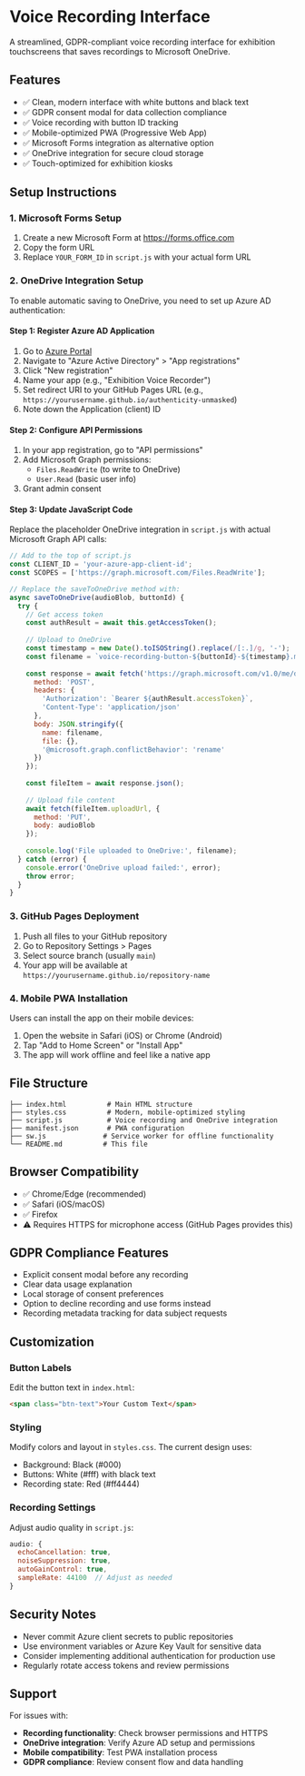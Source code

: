 # Voice Recording Interface

A streamlined, GDPR-compliant voice recording interface for exhibition touchscreens that saves recordings to Microsoft OneDrive.

## Features

- ✅ Clean, modern interface with white buttons and black text
- ✅ GDPR consent modal for data collection compliance
- ✅ Voice recording with button ID tracking
- ✅ Mobile-optimized PWA (Progressive Web App)
- ✅ Microsoft Forms integration as alternative option
- ✅ OneDrive integration for secure cloud storage
- ✅ Touch-optimized for exhibition kiosks

## Setup Instructions

### 1. Microsoft Forms Setup

1. Create a new Microsoft Form at https://forms.office.com
2. Copy the form URL
3. Replace `YOUR_FORM_ID` in `script.js` with your actual form URL

### 2. OneDrive Integration Setup

To enable automatic saving to OneDrive, you need to set up Azure AD authentication:

#### Step 1: Register Azure AD Application

1. Go to [Azure Portal](https://portal.azure.com)
2. Navigate to "Azure Active Directory" > "App registrations"
3. Click "New registration"
4. Name your app (e.g., "Exhibition Voice Recorder")
5. Set redirect URI to your GitHub Pages URL (e.g., `https://yourusername.github.io/authenticity-unmasked`)
6. Note down the Application (client) ID

#### Step 2: Configure API Permissions

1. In your app registration, go to "API permissions"
2. Add Microsoft Graph permissions:
   - `Files.ReadWrite` (to write to OneDrive)
   - `User.Read` (basic user info)
3. Grant admin consent

#### Step 3: Update JavaScript Code

Replace the placeholder OneDrive integration in `script.js` with actual Microsoft Graph API calls:

```javascript
// Add to the top of script.js
const CLIENT_ID = 'your-azure-app-client-id';
const SCOPES = ['https://graph.microsoft.com/Files.ReadWrite'];

// Replace the saveToOneDrive method with:
async saveToOneDrive(audioBlob, buttonId) {
  try {
    // Get access token
    const authResult = await this.getAccessToken();
    
    // Upload to OneDrive
    const timestamp = new Date().toISOString().replace(/[:.]/g, '-');
    const filename = `voice-recording-button-${buttonId}-${timestamp}.mp3`;
    
    const response = await fetch('https://graph.microsoft.com/v1.0/me/drive/root/children', {
      method: 'POST',
      headers: {
        'Authorization': `Bearer ${authResult.accessToken}`,
        'Content-Type': 'application/json'
      },
      body: JSON.stringify({
        name: filename,
        file: {},
        '@microsoft.graph.conflictBehavior': 'rename'
      })
    });
    
    const fileItem = await response.json();
    
    // Upload file content
    await fetch(fileItem.uploadUrl, {
      method: 'PUT',
      body: audioBlob
    });
    
    console.log('File uploaded to OneDrive:', filename);
  } catch (error) {
    console.error('OneDrive upload failed:', error);
    throw error;
  }
}
```

### 3. GitHub Pages Deployment

1. Push all files to your GitHub repository
2. Go to Repository Settings > Pages
3. Select source branch (usually `main`)
4. Your app will be available at `https://yourusername.github.io/repository-name`

### 4. Mobile PWA Installation

Users can install the app on their mobile devices:

1. Open the website in Safari (iOS) or Chrome (Android)
2. Tap "Add to Home Screen" or "Install App"
3. The app will work offline and feel like a native app

## File Structure

```
├── index.html          # Main HTML structure
├── styles.css          # Modern, mobile-optimized styling
├── script.js           # Voice recording and OneDrive integration
├── manifest.json       # PWA configuration
├── sw.js              # Service worker for offline functionality
└── README.md          # This file
```

## Browser Compatibility

- ✅ Chrome/Edge (recommended)
- ✅ Safari (iOS/macOS)
- ✅ Firefox
- ⚠️ Requires HTTPS for microphone access (GitHub Pages provides this)

## GDPR Compliance Features

- Explicit consent modal before any recording
- Clear data usage explanation
- Local storage of consent preferences
- Option to decline recording and use forms instead
- Recording metadata tracking for data subject requests

## Customization

### Button Labels
Edit the button text in `index.html`:
```html
<span class="btn-text">Your Custom Text</span>
```

### Styling
Modify colors and layout in `styles.css`. The current design uses:
- Background: Black (#000)
- Buttons: White (#fff) with black text
- Recording state: Red (#ff4444)

### Recording Settings
Adjust audio quality in `script.js`:
```javascript
audio: {
  echoCancellation: true,
  noiseSuppression: true,
  autoGainControl: true,
  sampleRate: 44100  // Adjust as needed
}
```

## Security Notes

- Never commit Azure client secrets to public repositories
- Use environment variables or Azure Key Vault for sensitive data
- Consider implementing additional authentication for production use
- Regularly rotate access tokens and review permissions

## Support

For issues with:
- **Recording functionality**: Check browser permissions and HTTPS
- **OneDrive integration**: Verify Azure AD setup and permissions
- **Mobile compatibility**: Test PWA installation process
- **GDPR compliance**: Review consent flow and data handling